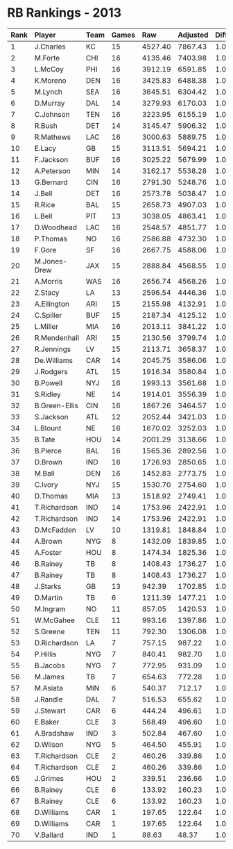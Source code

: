 # RB Rankings - 2013

| Rank | Player        | Team | Games | Raw     | Adjusted | Difficulty | Avg/Game | Typical | Consistency    | Trend    |
| :----| :-------------| :----| :-----| :-------| :--------| :----------| :--------| :-------| :--------------| :--------|
| 1    | J.Charles     | KC   | 15    | 4527.40 | 7867.43  | 1.000      | 524.50   | 527.95  | 8/1/6          | +55.4%   |
| 2    | M.Forte       | CHI  | 16    | 4135.46 | 7403.98  | 1.000      | 462.75   | 463.38  | 7/2/7          | +70.4%   |
| 3    | L.McCoy       | PHI  | 16    | 3912.19 | 6591.85  | 1.000      | 411.99   | 411.97  | 8/0/8          | +71.6%   |
| 4    | K.Moreno      | DEN  | 16    | 3425.83 | 6488.38  | 1.000      | 405.52   | 422.52  | 8/2/6          | +110.9%  |
| 5    | M.Lynch       | SEA  | 16    | 3645.51 | 6304.42  | 1.000      | 394.03   | 380.01  | 6/1/9          | +95.1%   |
| 6    | D.Murray      | DAL  | 14    | 3279.93 | 6170.03  | 1.000      | 440.72   | 447.66  | 7/2/5          | +80.9%   |
| 7    | C.Johnson     | TEN  | 16    | 3223.95 | 6155.19  | 1.000      | 384.70   | 375.08  | 7/2/7          | +72.5%   |
| 8    | R.Bush        | DET  | 14    | 3145.47 | 5906.32  | 1.000      | 421.88   | 439.89  | 8/1/5          | +76.7%   |
| 9    | R.Mathews     | LAC  | 16    | 3000.63 | 5889.75  | 1.000      | 368.11   | 380.25  | 6/3/7          | +99.5%   |
| 10   | E.Lacy        | GB   | 15    | 3113.51 | 5694.21  | 1.000      | 379.61   | 387.52  | 6/1/8          | +92.6%   |
| 11   | F.Jackson     | BUF  | 16    | 3025.22 | 5679.99  | 1.000      | 355.00   | 351.38  | 7/1/8          | +74.5%   |
| 12   | A.Peterson    | MIN  | 14    | 3162.17 | 5538.28  | 1.000      | 395.59   | 367.14  | 5/0/9          | +123.9%  |
| 13   | G.Bernard     | CIN  | 16    | 2791.30 | 5248.76  | 1.000      | 328.05   | 335.40  | 7/2/7          | +92.1%   |
| 14   | J.Bell        | DET  | 16    | 2573.78 | 5038.47  | 1.000      | 314.90   | 311.84  | 9/0/7          | +170.6%  |
| 15   | R.Rice        | BAL  | 15    | 2658.73 | 4907.03  | 1.000      | 327.14   | 313.20  | 7/1/7          | +102.7%  |
| 16   | L.Bell        | PIT  | 13    | 3038.05 | 4863.41  | 1.000      | 374.11   | 371.41  | 8/0/5          | +34.8%   |
| 17   | D.Woodhead    | LAC  | 16    | 2548.57 | 4851.77  | 1.000      | 303.24   | 326.15  | 9/0/7          | +91.7%   |
| 18   | P.Thomas      | NO   | 16    | 2586.88 | 4732.30  | 1.000      | 295.77   | 295.29  | 10/0/6         | +95.9%   |
| 19   | F.Gore        | SF   | 16    | 2667.75 | 4588.06  | 1.000      | 286.75   | 307.42  | 9/1/6          | +73.1%   |
| 20   | M.Jones-Drew  | JAX  | 15    | 2888.84 | 4568.55  | 1.000      | 304.57   | 280.72  | 6/1/8          | +110.2%  |
| 21   | A.Morris      | WAS  | 16    | 2656.74 | 4568.26  | 1.000      | 285.52   | 294.81  | 9/1/6          | +70.6%   |
| 22   | Z.Stacy       | LA   | 13    | 2596.54 | 4446.36  | 1.000      | 342.03   | 335.21  | 8/0/5          | +131.2%  |
| 23   | A.Ellington   | ARI  | 15    | 2155.98 | 4132.91  | 1.000      | 275.53   | 259.30  | 7/0/8          | +135.3%  |
| 24   | C.Spiller     | BUF  | 15    | 2187.34 | 4125.12  | 1.000      | 275.01   | 266.75  | 7/1/7          | +121.3%  |
| 25   | L.Miller      | MIA  | 16    | 2013.11 | 3841.22  | 1.000      | 240.08   | 242.48  | 7/0/9          | +134.3%  |
| 26   | R.Mendenhall  | ARI  | 15    | 2130.56 | 3799.74  | 1.000      | 253.32   | 227.65  | 7/1/7          | +65.0%   |
| 27   | R.Jennings    | LV   | 15    | 2113.71 | 3658.37  | 1.000      | 243.89   | 245.12  | 7/0/8          | +557.3%  |
| 28   | De.Williams   | CAR  | 14    | 2045.75 | 3586.06  | 1.000      | 256.15   | 256.15  | None/None/None | None     |
| 29   | J.Rodgers     | ATL  | 15    | 1916.34 | 3580.84  | 1.000      | 238.72   | 211.10  | 8/0/7          | +214.5%  |
| 30   | B.Powell      | NYJ  | 16    | 1993.13 | 3561.68  | 1.000      | 222.61   | 230.05  | 7/1/8          | +97.3%   |
| 31   | S.Ridley      | NE   | 14    | 1914.01 | 3556.39  | 1.000      | 254.03   | 240.72  | 7/0/7          | +206.2%  |
| 32   | B.Green-Ellis | CIN  | 16    | 1867.26 | 3464.57  | 1.000      | 216.54   | 237.58  | 9/2/5          | +117.1%  |
| 33   | S.Jackson     | ATL  | 12    | 2052.44 | 3421.03  | 1.000      | 285.09   | 283.27  | 5/0/7          | +118.1%  |
| 34   | L.Blount      | NE   | 16    | 1670.02 | 3252.03  | 1.000      | 203.25   | 172.16  | 6/0/10         | +209.1%  |
| 35   | B.Tate        | HOU  | 14    | 2001.29 | 3138.66  | 1.000      | 224.19   | 232.73  | 10/0/4         | +89.2%   |
| 36   | B.Pierce      | BAL  | 16    | 1565.36 | 2892.56  | 1.000      | 180.79   | 145.15  | 6/2/8          | +167.9%  |
| 37   | D.Brown       | IND  | 16    | 1726.93 | 2850.65  | 1.000      | 178.17   | 174.94  | 9/0/7          | +261.3%  |
| 38   | M.Ball        | DEN  | 16    | 1452.83 | 2773.75  | 1.000      | 173.36   | 162.61  | 8/0/8          | +291.6%  |
| 39   | C.Ivory       | NYJ  | 15    | 1530.70 | 2754.60  | 1.000      | 183.64   | 191.87  | 8/1/6          | +320.5%  |
| 40   | D.Thomas      | MIA  | 13    | 1518.92 | 2749.41  | 1.000      | 211.49   | 170.87  | 5/2/6          | +283.9%  |
| 41   | T.Richardson  | IND  | 14    | 1753.96 | 2422.91  | 1.000      | 173.06   | 199.54  | 10/2/4         | +100.2%  |
| 42   | T.Richardson  | IND  | 14    | 1753.96 | 2422.91  | 1.000      | 173.06   | 199.54  | 10/2/4         | +100.2%  |
| 43   | D.McFadden    | LV   | 10    | 1319.81 | 1848.84  | 1.000      | 184.88   | 170.12  | 5/0/5          | +293.4%  |
| 44   | A.Brown       | NYG  | 8     | 1432.09 | 1839.85  | 1.000      | 229.98   | 244.25  | 4/0/4          | +127.0%  |
| 45   | A.Foster      | HOU  | 8     | 1474.34 | 1825.36  | 1.000      | 228.17   | 246.87  | 5/0/3          | INACTIVE |
| 46   | B.Rainey      | TB   | 8     | 1408.43 | 1736.27  | 1.000      | 217.03   | 106.28  | 8/0/6          | +490.6%  |
| 47   | B.Rainey      | TB   | 8     | 1408.43 | 1736.27  | 1.000      | 217.03   | 106.28  | 8/0/6          | +490.6%  |
| 48   | J.Starks      | GB   | 13    | 942.39  | 1702.85  | 1.000      | 130.99   | 133.76  | 6/1/6          | +358.0%  |
| 49   | D.Martin      | TB   | 6     | 1211.39 | 1477.21  | 1.000      | 246.20   | 247.26  | 3/1/2          | INACTIVE |
| 50   | M.Ingram      | NO   | 11    | 857.05  | 1420.53  | 1.000      | 129.14   | 94.97   | 6/1/4          | +189.1%  |
| 51   | W.McGahee     | CLE  | 11    | 993.16  | 1397.86  | 1.000      | 127.08   | 116.02  | 6/0/5          | INACTIVE |
| 52   | S.Greene      | TEN  | 11    | 792.30  | 1306.08  | 1.000      | 118.73   | 141.46  | 8/0/3          | +553.3%  |
| 53   | D.Richardson  | LA   | 7     | 757.15  | 987.22   | 1.000      | 141.03   | 132.37  | 4/1/2          | INACTIVE |
| 54   | P.Hillis      | NYG  | 7     | 840.41  | 982.70   | 1.000      | 140.39   | 142.39  | 4/0/3          | +162.7%  |
| 55   | B.Jacobs      | NYG  | 7     | 772.95  | 931.09   | 1.000      | 133.01   | 127.04  | 5/0/2          | INACTIVE |
| 56   | M.James       | TB   | 7     | 654.63  | 772.28   | 1.000      | 110.33   | 95.08   | 4/0/3          | INACTIVE |
| 57   | M.Asiata      | MIN  | 6     | 540.37  | 712.17   | 1.000      | 118.70   | 130.79  | 4/0/2          | +0.0%    |
| 58   | J.Randle      | DAL  | 7     | 516.53  | 655.62   | 1.000      | 93.66    | 78.70   | 3/0/4          | +5617.6% |
| 59   | J.Stewart     | CAR  | 6     | 444.24  | 496.61   | 1.000      | 82.77    | 85.39   | 3/0/3          | INACTIVE |
| 60   | E.Baker       | CLE  | 3     | 568.49  | 496.60   | 1.000      | 165.53   | 165.53  | 1/1/1          | N/A      |
| 61   | A.Bradshaw    | IND  | 3     | 502.84  | 467.60   | 1.000      | 155.87   | 155.87  | 1/0/2          | INACTIVE |
| 62   | D.Wilson      | NYG  | 5     | 464.50  | 455.91   | 1.000      | 91.18    | 89.10   | 3/0/2          | INACTIVE |
| 63   | T.Richardson  | CLE  | 2     | 460.26  | 339.86   | 1.000      | 169.93   | 199.54  | 10/2/4         | +100.2%  |
| 64   | T.Richardson  | CLE  | 2     | 460.26  | 339.86   | 1.000      | 169.93   | 199.54  | 10/2/4         | +100.2%  |
| 65   | J.Grimes      | HOU  | 2     | 339.51  | 236.66   | 1.000      | 118.33   | 118.33  | 1/0/1          | N/A      |
| 66   | B.Rainey      | CLE  | 6     | 133.92  | 160.23   | 1.000      | 26.71    | 106.28  | 8/0/6          | +490.6%  |
| 67   | B.Rainey      | CLE  | 6     | 133.92  | 160.23   | 1.000      | 26.71    | 106.28  | 8/0/6          | +490.6%  |
| 68   | D.Williams    | CAR  | 1     | 197.65  | 122.64   | 1.000      | 122.64   | 88.14   | 7/1/7          | +83.2%   |
| 69   | D.Williams    | CAR  | 1     | 197.65  | 122.64   | 1.000      | 122.64   | 88.14   | 7/1/7          | +83.2%   |
| 70   | V.Ballard     | IND  | 1     | 88.63   | 48.37    | 1.000      | 48.37    | 48.37   | 0/1/0          | INACTIVE |

